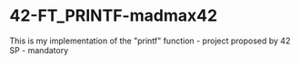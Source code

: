 # 42-FT_PRINTF-madmax42
This is my implementation of the "printf" function - project proposed by 42 SP - mandatory
